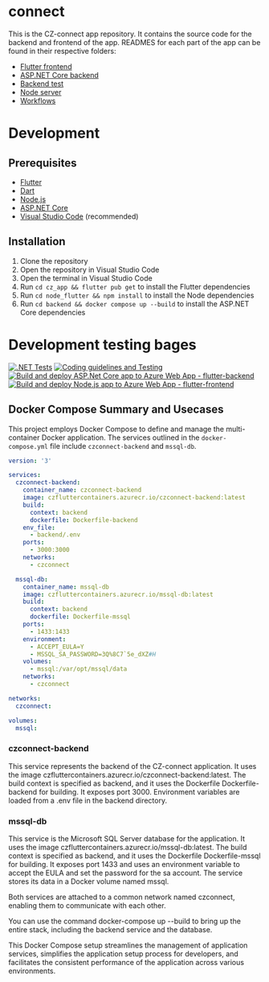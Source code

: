 # connect
This is the CZ-connect app repository. It contains the source code for the backend and frontend of the app.
READMES for each part of the app can be found in their respective folders:
- [Flutter frontend](https://github.com/CZ-connect/CZ-Connect/tree/feature/documentation/cz_app)
- [ASP.NET Core backend](https://github.com/CZ-connect/CZ-Connect/tree/feature/documentation/backend)
- [Backend test](https://github.com/CZ-connect/CZ-Connect/tree/feature/documentation/backend.tests)
- [Node server](https://github.com/CZ-connect/CZ-Connect/tree/feature/documentation/node_flutter)
- [Workflows](https://github.com/CZ-connect/CZ-Connect/tree/feature/documentation/.github)
# Development
## Prerequisites
- [Flutter](https://flutter.dev/docs/get-started/install)
- [Dart](https://dart.dev/get-dart)
- [Node.js](https://nodejs.org/en/download/)
- [ASP.NET Core](https://dotnet.microsoft.com/download)
- [Visual Studio Code](https://code.visualstudio.com/download) (recommended)

## Installation
1. Clone the repository
2. Open the repository in Visual Studio Code
3. Open the terminal in Visual Studio Code
4. Run `cd cz_app && flutter pub get` to install the Flutter dependencies
5. Run `cd node_flutter && npm install` to install the Node dependencies
6. Run `cd backend && docker compose up --build` to install the ASP.NET Core dependencies

# Development testing bages
[![.NET Tests](https://github.com/CZ-connect/CZ-Connect/actions/workflows/backend_tests.yml/badge.svg)](https://github.com/CZ-connect/CZ-Connect/actions/workflows/backend_tests.yml)
[![Coding guidelines and Testing](https://github.com/CZ-connect/CZ-Connect/actions/workflows/dart_code_guidelines.yml/badge.svg)](https://github.com/CZ-connect/CZ-Connect/actions/workflows/dart_code_guidelines.yml)
[![Build and deploy ASP.Net Core app to Azure Web App - flutter-backend](https://github.com/CZ-connect/CZ-Connect/actions/workflows/feature-deployment_flutter-backend.yml/badge.svg?branch=development)](https://github.com/CZ-connect/CZ-Connect/actions/workflows/feature-deployment_flutter-backend.yml)
[![Build and deploy Node.js app to Azure Web App - flutter-frontend](https://github.com/CZ-connect/CZ-Connect/actions/workflows/feature-deployment_flutter-frontend.yml/badge.svg)](https://github.com/CZ-connect/CZ-Connect/actions/workflows/feature-deployment_flutter-frontend.yml)

## Docker Compose Summary and Usecases

This project employs Docker Compose to define and manage the multi-container Docker application. The services outlined in the `docker-compose.yml` file include `czconnect-backend` and `mssql-db`.

```yaml
version: '3'

services:
  czconnect-backend:
    container_name: czconnect-backend
    image: czfluttercontainers.azurecr.io/czconnect-backend:latest
    build:
      context: backend
      dockerfile: Dockerfile-backend
    env_file:
      - backend/.env
    ports:
      - 3000:3000
    networks:
      - czconnect

  mssql-db:
    container_name: mssql-db
    image: czfluttercontainers.azurecr.io/mssql-db:latest
    build:
      context: backend
      dockerfile: Dockerfile-mssql
    ports:
      - 1433:1433
    environment:
      - ACCEPT_EULA=Y
      - MSSQL_SA_PASSWORD=3Q%8C7`5e_dXZ#H
    volumes:
      - mssql:/var/opt/mssql/data
    networks:
      - czconnect

networks:
  czconnect:

volumes:
  mssql:
```

### czconnect-backend
This service represents the backend of the CZ-connect application. It uses the image czfluttercontainers.azurecr.io/czconnect-backend:latest. The build context is specified as backend, and it uses the Dockerfile Dockerfile-backend for building. It exposes port 3000. Environment variables are loaded from a .env file in the backend directory.

### mssql-db
This service is the Microsoft SQL Server database for the application. It uses the image czfluttercontainers.azurecr.io/mssql-db:latest. The build context is specified as backend, and it uses the Dockerfile Dockerfile-mssql for building. It exposes port 1433 and uses an environment variable to accept the EULA and set the password for the sa account. The service stores its data in a Docker volume named mssql.

Both services are attached to a common network named czconnect, enabling them to communicate with each other.

You can use the command docker-compose up --build to bring up the entire stack, including the backend service and the database.

This Docker Compose setup streamlines the management of application services, simplifies the application setup process for developers, and facilitates the consistent performance of the application across various environments.
